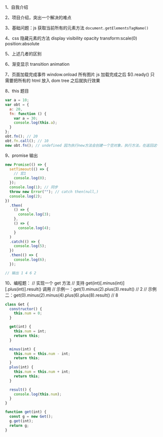 1、自我介绍

2、项目介绍，突出一个解决的难点

3、基础问题：js 获取当前所有的元素方法
`document.getElementsTagName()`

4、css 隐藏元素的方法
display visibility opacity transform:scale(0) position:absolute

5、上述几者的区别

6、渐变显示
transition animation

7、页面加载完成事件
window.onload 所有图片 js 加载完成之后
$().ready() 只需要把所有的 html 放入 dom tree 之后就执行效果

8、this 题目

```js
var a = 10;
var obt = {
  a: 20,
  fn: function () {
    var a = 30;
    console.log(this.a);
  }
};
obt.fn(); // 20
obt.fn.call(); // 10
new obt.fn(); // undefined 因为执行new方法会创建一个空对象，执行方法，在返回这个对象
```

9、promise 输出

```js
new Promise(() => {
  setTimeout(() => {
    // 宏1
    console.log(0);
  });
  console.log(1); // 同步
  throw new Error(""); // catch then(null,)
  console.log(2);
})
  .then(
    () => {
      console.log(3);
    },
    () => {
      console.log(4);
    }
  )
  .catch(() => {
    console.log(5);
  })
  .then(() => {
    console.log(6);
  });

// 输出 1 4 6 2
```

10、编程题：
// 实现一个 get 方法
// 支持 get(int)[.minus(int)][.plus(int)].result() 调用
// 示例一：get(1).minus(2).plus(3).result() // 2
// 示例二：get(0).minus(2).minus(4).plus(6).plus(8).result() // 8

```js
class Get {
  constructor() {
    this.num = 0;
  }

  get(int) {
    this.num = int;
    return this;
  }

  minus(int) {
    this.num = this.num - int;
    return this;
  }
  plus(int) {
    this.num = this.num + int;
    return this;
  }

  result() {
    console.log(this.num);
  }
}

function get(int) {
  const g = new Get();
  g.get(int);
  return g;
}
```
